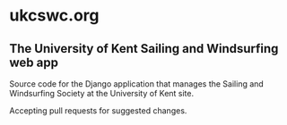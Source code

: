 # ukcswc.org
## The University of Kent Sailing and Windsurfing web app

Source code for the Django application that manages the Sailing and Windsurfing Society at the University of Kent site.


Accepting pull requests for suggested changes.
